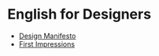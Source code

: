 # English for Designers

- [Design Manifesto](01-design-manifesto)
- [First Impressions](02-first-impressions)
